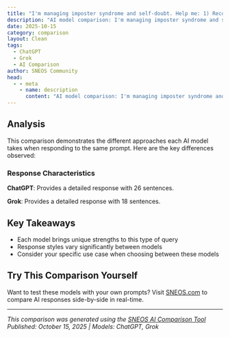 ```yaml
---
title: "I'm managing imposter syndrome and self-doubt. Help me: 1) Recognize imposter syndrome is common in academia"
description: "AI model comparison: I'm managing imposter syndrome and self-doubt. Help me: 1) Recognize imposter syndrome is common in ..."
date: 2025-10-15
category: comparison
layout: Clean
tags:
  - ChatGPT
  - Grok
  - AI Comparison
author: SNEOS Community
head:
  - - meta
    - name: description
      content: "AI model comparison: I'm managing imposter syndrome and self-doubt. Help me: 1) Recognize imposter syndrome is common in academia..."
---
```


<ChatComparison
  title="I'm managing imposter syndrome and self-doubt. Help me: 1) Recognize imposter syndrome is common in academia"
  prompt="I'm managing imposter syndrome and self-doubt. Help me: 1) Recognize imposter syndrome is common in academia"
  :responses='{"ChatGPT": "It\u0027s great that you\u0027re seeking to address imposter syndrome and self-doubt. Recognizing that you\u0027re not alone in feeling this way is an important first step. Here are some key points to help you understand how common imposter syndrome is in academia:\n\n1. **Widespread Experience**: Studies indicate that a significant number of academics, including students, postdoctoral researchers, and faculty, experience feelings of inadequacy and self-doubt. Research has shown that around 70% of people experience imposter syndrome at some point in their lives, and academia is particularly prone to these feelings due to its highly competitive nature.\n\n2. **High Expectations**: Academia often requires individuals to pursue advanced degrees and engage in original research, which can create an environment where people feel they must constantly prove themselves. This pressure can lead to feelings of being a fraud despite accomplishments.\n\n3. **Comparative Culture**: The culture of academia can promote comparison, as individuals often see the successes of their peers in a way that makes them question their own abilities and worth. It\u2019s easy to feel like others are more qualified, skilled, or deserving.\n\n4. **Diversity of Backgrounds**: Many academics come from diverse backgrounds and may feel that they don\u0027t \u0022fit in\u0022 with their colleagues, which can exacerbate feelings of being an imposter. Underrepresented minorities and first-generation college students may particularly struggle with these feelings.\n\n5. **Surveys and Studies**: Research has explored imposter syndrome in various subfields within academia, revealing that it can affect both men and women, though women and minorities tend to report higher levels of impostor feelings. This widespread recognition has led to increased awareness and discussion around academic mental health.\n\n6. **Open Conversations**: Increasingly, institutions are recognizing imposter syndrome as a significant issue, and there are more conversations about mental health in academia. Sharing experiences with peers, mentors, or support groups can help combat the isolation often felt by those struggling with these feelings.\n\n7. **Not a Reflection of Reality**: It\u2019s important to remember that imposter feelings are not an accurate reflection of your accomplishments or abilities. Many successful individuals, including notable scholars, have publicly spoken about their own experiences with imposter syndrome, affirming that it\u2019s often the case that feelings don\u2019t align with reality.\n\nBy acknowledging that imposter syndrome is a common experience in academia, you can start to reframe your own feelings and understand that those emotions do not define your abilities or worth. Remember, it\u0027s okay to seek support, whether from peers, mentors, or mental health professionals. You are not alone in this journey!", "Grok": "### 1. Recognizing That Imposter Syndrome Is Common in Academia\n\nImposter syndrome\u2014the feeling that you\u0027re not as competent as others perceive you to be, and that your successes are due to luck or deception\u2014is incredibly widespread, especially in high-achieving fields like academia. It\u0027s not a personal failing; it\u0027s a psychological pattern backed by decades of research.\n\n#### Evidence from Studies and Surveys\n- **Prevalence Rates**: A 2020 study in the *Journal of Vocational Behavior* surveyed over 1,000 academics and found that about 70% experience imposter syndrome symptoms, with higher rates among graduate students (up to 80%) and early-career researchers. Women and underrepresented minorities report it even more intensely, often due to systemic biases amplifying self-doubt.\n- **Notable Examples**: High-profile academics like Maya Angelou (author and professor) and Albert Einstein admitted to feeling like frauds. A 2017 survey by the International Journal for Researcher Development showed that 60% of PhD students felt they didn\u0027t belong, despite their qualifications.\n- **Why Academia?** The environment fosters it: constant peer comparison, subjective evaluations (e.g., grants, publications), and the \u0022publish or perish\u0022 culture create pressure. Research from the American Psychological Association (APA) links this to perfectionism, where even accomplished scholars like Nobel laureates question their worth.\n\n#### Why This Recognition Helps\nUnderstanding it\u0027s common normalizes your experience\u2014it\u0027s a shared human response to intense scrutiny, not evidence of inadequacy. Track your thoughts: When doubt hits, remind yourself, \u0022This is imposter syndrome talking, and 7 out of 10 academics feel this too.\u0022 This cognitive reframing, supported by APA guidelines, reduces its power over time.\n\nIf you\u0027d like help with the next steps (e.g., strategies to combat it), just let me know!"}' published-date="{DateTime.UtcNow:HH:mm}"
/>

## Analysis

This comparison demonstrates the different approaches each AI model takes when responding to the same prompt. Here are the key differences observed:

### Response Characteristics

**ChatGPT**: Provides a detailed response with 26 sentences. 

**Grok**: Provides a detailed response with 18 sentences. 

## Key Takeaways

- Each model brings unique strengths to this type of query
- Response styles vary significantly between models
- Consider your specific use case when choosing between these models

## Try This Comparison Yourself

Want to test these models with your own prompts? Visit [SNEOS.com](https://sneos.com) to compare AI responses side-by-side in real-time.

---

*This comparison was generated using the [SNEOS AI Comparison Tool](https://sneos.com)*
*Published: October 15, 2025 | Models: ChatGPT, Grok*
